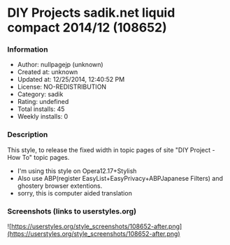 # DIY Projects sadik.net liquid compact 2014/12 (108652)

### Information
- Author: nullpagejp (unknown)
- Created at: unknown
- Updated at: 12/25/2014, 12:40:52 PM
- License: NO-REDISTRIBUTION
- Category: sadik
- Rating: undefined
- Total installs: 45
- Weekly installs: 0


### Description
This style, to release the fixed width in topic pages of site "DIY Project - How To" topic pages.
* I'm using this style on Opera12.17+Stylish
* Also use ABP(register EasyList+EasyPrivacy+ABPJapanese Filters) and ghostery browser extentions.
* sorry, this is computer aided translation


### Screenshots (links to userstyles.org)
![https://userstyles.org/style_screenshots/108652-after.png](https://userstyles.org/style_screenshots/108652-after.png)


